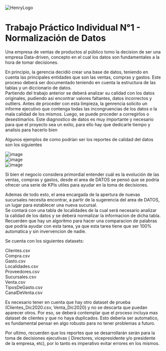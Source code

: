 ![HenryLogo](https://d31uz8lwfmyn8g.cloudfront.net/Assets/logo-henry-white-lg.png)



# Trabajo Práctico Individual N°1 - Normalización de Datos

<p> Una empresa de ventas de productos al público tomo la decision de ser una empresa Data-driven, concepto en el cual los datos son fundamentales a la hora de tomar decisiones.</p> 

En principio, la gerencia decidió crear una base de datos, teniendo en cuenta las principales entidades que son las ventas, compras y gastos.
Este proceso deberá ser documentado teniendo en cuenta la estructura de las tablas y un diccionario de datos.<br>
Partiendo del trabajo anterior se deberá analizar su calidad con los datos originales, pudiendo asi encontrar valores faltantes, datos incorrectos y outliers.
Antes de proceder con esta limpieza, la genrencia solicito un informe ejecutivo que contenga todas las incongruencias de los datos o la mala calidad de los mismos. Luego, se puede proceder a corregirlos o desestimarlos.
Este diagnostico de datos es muy importante y necesario para que el proyecto sea un exito, para ello hay que dedicarle tiempo y analisis para hacerlo bien

Algunos ejemplos de como podrían ser los reportes de calidad del datos son los siguientes

![image](https://user-images.githubusercontent.com/105241620/174602029-3c600b4a-1067-4b7d-a376-b0e0bd140b5d.png)<br>
![image](https://user-images.githubusercontent.com/105241620/174602143-cc30a557-110f-487a-8272-f7ad94dcbe27.png)<br>
![image](https://user-images.githubusercontent.com/105241620/174602248-37db7f80-8e95-4c24-91c8-55081284bc20.png)<br>




Si bien el negocio considera primordial entender cuál es la evolución de las ventas, compras y gastos, desde el area de DATOS se pensó que se podría ofrecer una serie de KPIs utiles para ayudar en la toma de decisiones.

Ademas de todo esto, el area encargada de la apertura de nuevas sucursales necesita encontrar, a partir de la sugerencia del area de DATOS, un lugar para establecer una nueva sucursal.<br>
Se contará con una tabla de localidades de la cual será necesario analizar la calidad de los datos y se deberá normalizar la informacion de dicha tabla.
Recuerden que hay un algoritmo para hacer una comparacion de palabras que podria ayudar con esta tarea, ya que esta tarea tiene que ser 100% automatica y sin invervencion de nadie.<br>


Se cuenta con los siguientes datasets: 

Clientes.csv <br>
Compra.csv<br>
Gasto.csv<br>
Localidades.csv<br>
Proveedores.csv<br>
Sucursales.csv<br>
Venta.csv<br>
TiposDeGasto.csv<br>
CanalDeVenta.csv<br>

Es necesario tener en cuenta que hay otro dataset de prueba (Clientes_Dic2020.csv, Venta_Dic2020) y no se descarta que puedan aparecer otros. Por eso, se deberá contemplar que el proceso incluya mas dataset de clientes y que no haya duplicados. Esto debería ser automatico, es fundamental pensar en algo robusto para no tener problemas a futuro.<br>

Por ultimo, recuerden que los reportes que se desarrollarán serán para la toma de decisiones ejecutivas ( Directores, vicepresidente y/o presidente de la empresa, etc), por lo tanto es imperativo evitar errores en los mismos. <br>
